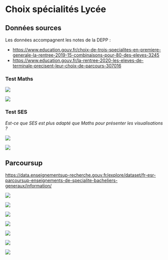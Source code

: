 Choix spécialités Lycée
================

## Données sources

Les données accompagnent les notes de la DEPP :

-   <https://www.education.gouv.fr/choix-de-trois-specialites-en-premiere-generale-la-rentree-2019-15-combinaisons-pour-80-des-eleves-3245>
-   <https://www.education.gouv.fr/la-rentree-2020-les-eleves-de-terminale-precisent-leur-choix-de-parcours-307016>

### Test Maths

![](SpécialitésLycée_files/figure-gfm/maths.global-1.png)<!-- -->

![](SpécialitésLycée_files/figure-gfm/maths.cospe-1.png)<!-- -->

### Test SES

*Est-ce que SES est plus adapté que Maths pour présenter les
visualisations ?*

![](SpécialitésLycée_files/figure-gfm/SES.global-1.png)<!-- -->

![](SpécialitésLycée_files/figure-gfm/SES.cospe-1.png)<!-- -->

## Parcoursup

<https://data.enseignementsup-recherche.gouv.fr/explore/dataset/fr-esr-parcoursup-enseignements-de-specialite-bacheliers-generaux/information/>

![](SpécialitésLycée_files/figure-gfm/pspe.tp-1.png)<!-- -->

![](SpécialitésLycée_files/figure-gfm/pspe.ta-1.png)<!-- -->

![](SpécialitésLycée_files/figure-gfm/pspe.all-1.png)<!-- -->

![](SpécialitésLycée_files/figure-gfm/pspe.all.spe-1.png)<!-- -->

![](SpécialitésLycée_files/figure-gfm/pspe.all.all-1.png)<!-- -->

![](SpécialitésLycée_files/figure-gfm/pspe.for-1.png)<!-- -->

![](SpécialitésLycée_files/figure-gfm/pspe.for.sans-1.png)<!-- -->
